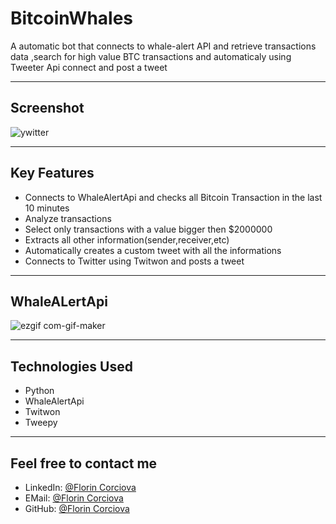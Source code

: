 # BitcoinWhales
A automatic bot that connects to whale-alert API and retrieve transactions data ,search for high value BTC transactions and automaticaly using Tweeter Api connect and post a tweet
- - - -
## Screenshot
![ywitter](https://user-images.githubusercontent.com/74854275/193399939-ec30b1bc-8b26-44a2-ab1f-e011bfa47cb6.jpg)

- - - -

## Key Features
* Connects to WhaleAlertApi and checks all Bitcoin Transaction in the last 10 minutes
* Analyze transactions
* Select only transactions with a value bigger then $2000000
* Extracts all other information(sender,receiver,etc)
* Automatically creates a custom tweet with all the informations
* Connects to Twitter using Twitwon and posts a tweet

- - - -
## WhaleALertApi
![ezgif com-gif-maker](https://user-images.githubusercontent.com/74854275/193400242-74c6bde0-d0e6-468c-b99e-05fd8862b5f1.gif)

- - - -

 ## Technologies Used
 * Python
 * WhaleAlertApi
 * Twitwon
 * Tweepy
 
 - - - -
 
 ## Feel free to contact me
  * LinkedIn: [@Florin Corciova](https://www.linkedin.com/in/florin-corciova-0b1513120/) 
  * EMail: [@Florin Corciova](mailto:corciova.f@gmail.com)
  * GitHub: [@Florin Corciova](https://github.com/Stilledood)
 
